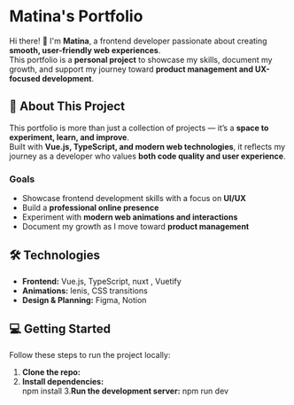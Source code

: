 # Matina's Portfolio

Hi there! 👋 I'm **Matina**, a frontend developer passionate about creating **smooth, user-friendly web experiences**.  
This portfolio is a **personal project** to showcase my skills, document my growth, and support my journey toward **product management and UX-focused development**.

## 🚀 About This Project

This portfolio is more than just a collection of projects — it’s a **space to experiment, learn, and improve**.  
Built with **Vue.js, TypeScript, and modern web technologies**, it reflects my journey as a developer who values **both code quality and user experience**.

### Goals

- Showcase frontend development skills with a focus on **UI/UX**  
- Build a **professional online presence**  
- Experiment with **modern web animations and interactions**  
- Document my growth as I move toward **product management**

## 🛠️ Technologies

- **Frontend:** Vue.js, TypeScript, nuxt ,  Vuetify  
- **Animations:** lenis, CSS transitions  
- **Design & Planning:** Figma, Notion

## 💻 Getting Started

Follow these steps to run the project locally:

1. **Clone the repo:**  
2. **Install dependencies:**  
npm install
3.**Run the development server:**
  	npm run dev


